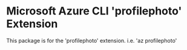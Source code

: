 Microsoft Azure CLI 'profilephoto' Extension
==========================================

This package is for the 'profilephoto' extension.
i.e. 'az profilephoto'
